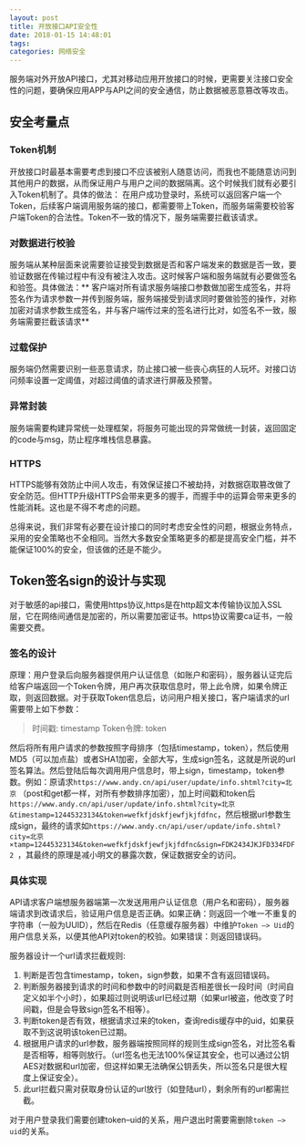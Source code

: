 ```yaml
---
layout: post
title: 开放接口API安全性
date: 2018-01-15 14:48:01
tags:
categories: 网络安全
---
```


服务端对外开放API接口，尤其对移动应用开放接口的时候，更需要关注接口安全性的问题，要确保应用APP与API之间的安全通信，防止数据被恶意篡改等攻击。

## 安全考量点

### Token机制
开放接口时最基本需要考虑到接口不应该被别人随意访问，而我也不能随意访问到其他用户的数据，从而保证用户与用户之间的数据隔离。这个时候我们就有必要引入Token机制了。具体的做法： 在用户成功登录时，系统可以返回客户端一个Token，后续客户端调用服务端的接口，都需要带上Token，而服务端需要校验客户端Token的合法性。Token不一致的情况下，服务端需要拦截该请求。

### 对数据进行校验
服务端从某种层面来说需要验证接受到数据是否和客户端发来的数据是否一致，要验证数据在传输过程中有没有被注入攻击。这时候客户端和服务端就有必要做签名和验签。具体做法：** 客户端对所有请求服务端接口参数做加密生成签名，并将签名作为请求参数一并传到服务端，服务端接受到请求同时要做验签的操作，对称加密对请求参数生成签名，并与客户端传过来的签名进行比对，如签名不一致，服务端需要拦截该请求**

### 过载保护
服务端仍然需要识别一些恶意请求，防止接口被一些丧心病狂的人玩坏。对接口访问频率设置一定阈值，对超过阈值的请求进行屏蔽及预警。

### 异常封装
服务端需要构建异常统一处理框架，将服务可能出现的异常做统一封装，返回固定的code与msg，防止程序堆栈信息暴露。

### HTTPS
HTTPS能够有效防止中间人攻击，有效保证接口不被劫持，对数据窃取篡改做了安全防范。但HTTP升级HTTPS会带来更多的握手，而握手中的运算会带来更多的性能消耗。这也是不得不考虑的问题。

总得来说，我们非常有必要在设计接口的同时考虑安全性的问题，根据业务特点，采用的安全策略也不全相同。当然大多数安全策略更多的都是提高安全门槛，并不能保证100%的安全，但该做的还是不能少。

## Token签名sign的设计与实现

对于敏感的api接口，需使用https协议,https是在http超文本传输协议加入SSL层，它在网络间通信是加密的，所以需要加密证书。https协议需要ca证书，一般需要交费。

### 签名的设计 

原理：用户登录后向服务器提供用户认证信息（如账户和密码），服务器认证完后给客户端返回一个Token令牌，用户再次获取信息时，带上此令牌，如果令牌正取，则返回数据。对于获取Token信息后，访问用户相关接口，客户端请求的url需要带上如下参数：

> 时间戳:        timestamp 
> Token令牌:    token

然后将所有用户请求的参数按照字母排序（包括timestamp，token），然后使用MD5（可以加点盐）或者SHA1加密，全部大写，生成sign签名，这就是所说的url签名算法。然后登陆后每次调用用户信息时，带上sign，timestamp，token参数。例如：原请求`https://www.andy.cn/api/user/update/info.shtml?city=北京` （post和get都一样，对所有参数排序加密），加上时间戳和token后`https://www.andy.cn/api/user/update/info.shtml?city=北京&timestamp=12445323134&token=wefkfjdskfjewfjkjfdfnc`，然后根据url参数生成sign，最终的请求如`https://www.andy.cn/api/user/update/info.shtml?city=北京×tamp=12445323134&token=wefkfjdskfjewfjkjfdfnc&sign=FDK2434JKJFD334FDF2 `，其最终的原理是减小明文的暴露次数，保证数据安全的访问。


### 具体实现

API请求客户端想服务器端第一次发送用用户认证信息（用户名和密码），服务器端请求到改请求后，验证用户信息是否正确。如果正确：则返回一个唯一不重复的字符串（一般为UUID），然后在Redis（任意缓存服务器）中维护`Token —> Uid`的用户信息关系，以便其他API对token的校验。如果错误：则返回错误码。

服务器设计一个url请求拦截规则:
1. 判断是否包含timestamp，token，sign参数，如果不含有返回错误码。
2. 判断服务器接到请求的时间和参数中的时间戳是否相差很长一段时间（时间自定义如半个小时），如果超过则说明该url已经过期（如果url被盗，他改变了时间戳，但是会导致sign签名不相等）。
3. 判断token是否有效，根据请求过来的token，查询redis缓存中的uid，如果获取不到这说明该token已过期。
4. 根据用户请求的url参数，服务器端按照同样的规则生成sign签名，对比签名看是否相等，相等则放行。（url签名也无法100%保证其安全，也可以通过公钥AES对数据和url加密，但这样如果无法确保公钥丢失，所以签名只是很大程 度上保证安全）。
5. 此url拦截只需对获取身份认证的url放行（如登陆url），剩余所有的url都需拦截。

对于用户登录我们需要创建token–uid的关系，用户退出时需要需删除`token –> uid`的关系。
